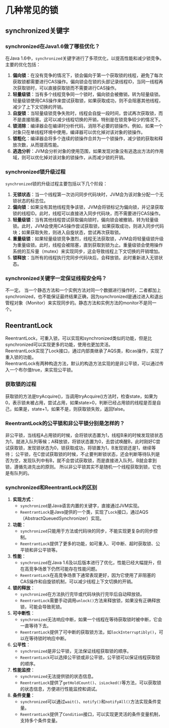# 几种常见的锁
## synchronized关键字
### synchronized在Java1.6做了哪些优化？
在Java 1.6中，`synchronized`关键字进行了多项优化，以提高性能和减少锁竞争。主要的优化包括：
1. **偏向锁**：在没有竞争的情况下，锁会偏向于第一个获取锁的线程，避免了每次获取锁都需要进行CAS操作。偏向锁会在锁的头部记录线程ID，当同一线程再次获取锁时，可以直接获取锁而不需要进行CAS操作。
2. **轻量级锁**：当有多个线程竞争同一个锁时，偏向锁会被撤销，转为轻量级锁。轻量级锁使用CAS操作来尝试获取锁，如果获取成功，则不会阻塞其他线程，减少了上下文切换的开销。
3. **自旋锁**：当轻量级锁竞争失败时，线程会自旋一段时间，尝试再次获取锁，而不是直接阻塞。这可以减少线程切换的开销，特别是在锁竞争较少的情况下。
4. **锁消除**：编译器会在编译时分析代码，消除不必要的锁操作。例如，如果一个对象只在单线程环境中使用，编译器可以优化掉对该对象的锁操作。
5. **锁粗化**：编译器会将多个连续的锁操作合并为一个锁操作，减少锁的获取和释放次数，从而提高性能。
6. **逃逸分析**：JVM会分析对象的使用范围，如果发现对象没有逃逸出方法的作用域，则可以优化掉对该对象的锁操作，从而减少锁的开销。
### synchronized锁升级过程
`synchronized`锁的升级过程主要包括以下几个阶段：
1. **无锁状态**：当一个线程第一次访问同步代码块时，JVM会为该对象分配一个无锁状态的标志位。
2. **偏向锁**：如果没有其他线程竞争该锁，JVM会将锁标记为偏向锁，并记录获取锁的线程ID。此时，线程可以直接进入同步代码块，而不需要进行CAS操作。
3. **轻量级锁**：当有其他线程尝试获取偏向锁时，偏向锁会被撤销，转为轻量级锁。此时，JVM会使用CAS操作尝试获取锁，如果获取成功，则进入同步代码块；如果获取失败，则进入自旋状态，尝试再次获取锁。
4. **重量级锁**：如果轻量级锁竞争激烈，线程无法获取锁，JVM会将轻量级锁升级为重量级锁。此时，线程会被阻塞，直到获取到锁为止。重量级锁会使用操作系统的互斥量（mutex）来实现同步，这会导致线程上下文切换的开销增加。
5. **锁释放**：当所有的线程执行完同步代码块后，会释放锁。此时重新进入无锁状态。
### synchronized关键字一定保证线程安全吗？
不一定。
当一个静态方法和一个实例方法对同一个数据进行操作时，二者都加上synchronized，也不能保证最终结果正确，因为synchronized是通过进入和退出管程对象（Monitor）来实现同步的。静态方法和实例方法的monitor不是同一个。

## ReentrantLock
ReentrantLock，可重入锁，可以实现和synchronized类似的功能，但是比synchronized可以实现更多的功能，使用也更加灵活。  
ReentrantLock实现了Lock接口，通过内部类继承了AQS类，和cas操作，实现了重入锁的功能。  
ReentrantLock有两种构造方法，默认的构造方法实现的是非公平锁，可以通过传入一个布尔值true，来实现公平锁。  
### 获取锁的过程
获取锁的方法是tryAcquire()，当调用tryAcquire()方法时，检查state，如果为0，表示锁未被占用，尝试占用，如果state>0，判断已经占用锁的线程是否是自己，如果是，state+1，如果不是，则获取锁失败，返回false。
### ReentrantLock的公平锁和非公平锁分别是怎样的？
非公平锁，当线程A占用锁的时候，会将锁状态置为1，线程B来的时候发现锁状态为1，就进入队列等候；A释放锁，将锁状态置为0，去尝试唤醒B，此时刚好C尝试获取锁，发现锁状态为0，锁获取成功，将锁置为1，B发现锁还是1，继续等待；
公平锁，在C尝试获取锁的时候，不止要判断锁状态，还会判断等待队列是否为空，发现队列中有B，就不会尝试获取锁，而是直接进入队列，B就会拿到锁，遵循先进先出的原则。
所以非公平锁其实不是随机一个线程获取到锁，它也是有队列的。
### synchronized和ReentrantLock的区别
1. **实现方式**：
   - `synchronized`是Java语言内置的关键字，直接通过JVM实现。
   - `ReentrantLock`是Java提供的一个类，实现了`Lock`接口，通过AQS（AbstractQueuedSynchronizer）实现。
2. **功能**：
   - `synchronized`只能用于方法或代码块的同步，不能实现更复杂的同步控制。
   - `ReentrantLock`提供了更多的功能，如可重入、可中断、超时获取锁、公平锁和非公平锁等。
3. **性能**：
   - `synchronized`在Java 1.6及以后版本进行了优化，性能已经大幅提升，但在高竞争场景下仍然可能存在性能问题。
   - `ReentrantLock`在高竞争场景下通常表现更好，因为它使用了非阻塞的CAS操作和自旋锁机制，可以减少线程上下文切换的开销。
4. **锁的释放**：
   - `synchronized`在方法执行完毕或代码块执行完毕后自动释放锁。
   - `ReentrantLock`需要手动调用`unlock()`方法来释放锁，如果没有正确释放锁，可能会导致死锁。
5. **可中断性**：
   - `synchronized`无法响应中断，如果一个线程在等待获取锁时被中断，它会一直等待下去。
   - `ReentrantLock`提供了可中断的获取锁方法，如`lockInterruptibly()`，可以在等待锁时响应中断。
6. **公平性**：
   - `synchronized`是非公平锁，无法保证线程获取锁的顺序。
   - `ReentrantLock`可以选择公平锁或非公平锁，公平锁可以保证线程获取锁的顺序。
7. **性能监控**：
   - `synchronized`无法提供锁的状态信息。
   - `ReentrantLock`提供了`getHoldCount()`、`isLocked()`等方法，可以获取锁的状态信息，方便进行性能监控和调试。
8. **条件变量**：
   - `synchronized`可以通过`wait()`、`notify()`和`notifyAll()`方法实现条件变量。
   - `ReentrantLock`提供了`Condition`接口，可以实现更灵活的条件变量机制，支持多个条件变量。
